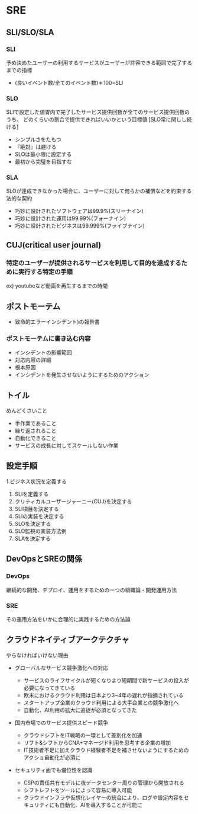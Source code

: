 # SRE

## SLI/SLO/SLA
### SLI
予め決めたユーザーの利用するサービスがユーザーが許容できる範囲で完了するまでの指標
- (良いイベント数/全てのイベント数)＊100=SLI

### SLO
SLIで設定した値胃内で完了したサービス提供回数が全てのサービス提供回数のうち、
どのくらいの割合で提供できればいいかという目標値
[SLO常に関しし続ける]
- シンプルさをたもつ
- 『絶対』は避ける
- SLOは最小限に設定する
- 最初から完璧を目指すな

### SLA
SLOが達成できなかった場合に、ユーザーに対して何らかの補償などを約束する法的な契約
- 巧妙に設計されたソフトウェアは99.9%(スリーナイン)
- 巧妙に設計された運用は99.99%(フォーナイン)
- 巧妙に設計されたビジネスは99.999%(ファイブナイン)

## CUJ(critical user journal)
### 特定のユーザーが提供されるサービスを利用して目的を達成するために実行する特定の手順
ex) youtubeなど動画を再生するまでの時間

## ポストモーテム
- 致命的エラーインシデント)の報告書
### ポストモーテムに書き込む内容
- インシデントの影響範囲
- 対応内容の詳細
- 根本原因
- インシデントを発生させないようにするためのアクション

## トイル
めんどくさいこと
- 手作業であること
- 繰り返されること
- 自動化できること
- サービスの成長に対してスケールしない作業


## 設定手順
1.ビジネス状況を定義する
1. SLIを定義する
2. クリティカルユーザージャーニー(CUJ)を決定する
3. SLI項目を決定する
4. SLIの実装を決定する
5. SLOを決定する
6. SLO監視の実装方法例
7. SLAを決定する

## DevOpsとSREの関係
### DevOps
継続的な開発、デプロイ、運用をするための一つの組織論・開発運用方法
### SRE
その運用方法をいかに合理的に実践するための方法論


## クラウドネイティブアークテクチャ
やらなければいけない理由
- グローバルなサービス競争激化への対応
  - サービスのライフサイクルが短くなりより短期間で新サービスの投入が必要になってきている
  - 欧米におけるクラウド利用は日本より3~4年の遅れが指摘されている
  - スタートアップ企業のクラウド利用による大手企業との競争激化へ
  - 自動化、AI利用の拡大に追従が必須となってきた

- 国内市場でのサービス提供スピード競争
  - クラウドシフトをIT戦略の一環として差別化を加速
  - リフト&シフトからCNA+マネージド利用を思考する企業の増加
  - IT技術者不足に加えクラウド経験者不足を補させないようにするためのアクショ自動化が必須に
    
- セキュリティ面でも優位性を認識
  - CSPの責任共有モデルに夜データセンター周りの管理から開放される
  - シフトレフトをツールによって容易に導入可能
  - クラウドインフラや仮想化レイヤーの統合により、ログや設定内容をセキュリティにも自動化、AIを導入することが可能に
